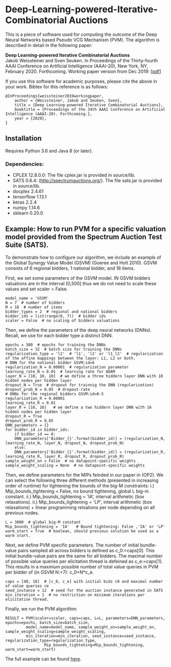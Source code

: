 # Deep-Learning-powered-Iterative-Combinatorial Auctions

This is a piece of software used for computing the outcome of the Deep Neural Networks based Pseudo VCG Mechanism (PVM). The algorithm is described in detail in the following paper:

**Deep Learning-powered Iterative Combinatorial Auctions**  
Jakob Weissteiner and Sven Seuken. In Proceedings of the Thirty-fourth AAAI Conference on Artificial Intelligence (AAAI-20), New York, NY, February 2020. Forthcoming. Working paper version from Dec 2019: [[pdf](https://arxiv.org/pdf/1907.05771.pdf)]


If you use this software for academic purposes, please cite the above in your work. Bibtex for this reference is as follows:

```
@InProceedings{weissteiner2019workingpaper,
	author = {Weissteiner, Jakob and Seuken, Sven},
	title = {Deep Learning-powered Iterative Combinatorial Auctions},
	booktitle = {Proceedings of the 34th AAAI Conference on Artificial Intelligence (AAAI-20). Forthcoming.},
	year = {2020},
}
```

## Installation ##
Requires Python 3.6 and Java 8 (or later).

### Dependencies: ###
* CPLEX 12.8.0.0: The file cplex.jar is provided in source/lib.
* SATS 0.6.4: (http://spectrumauctions.org/). The file sats.jar is provided in source/lib.
* docplex 2.4.61
* tensorflow 1.13.1
* keras 2.2.4
* numpy 1.14.6
* sklearn 0.20.0

## Example: How to run PVM for a specific valuation model provided from the Spectrum Auction Test Suite (SATS).
To demonstrate how to configure our algorithm, we include an example of the Global Synergy Value Model (GSVM) (Goeree and
Holt 2010). GSVM consists of 6 regional bidders, 1 national bidder, and 18 items.


First, we set some parameters of the GSVM model. IN GSVM bidders valuations are in the interval [0,500] thus we do not need to scale these values and set scaler  = False.

	model_name = 'GSVM'
	N = 7  # number of bidders
	M = 18  # number of items
	bidder_types = 2  # regional and national bidders
	bidder_ids = list(range(0, 7))  # bidder ids
	scaler = False  # no scaling of bidders valuations
	
	

Then, we define the parameters of the deep neural networks (DNNs). Recall, we use for each bidder type a distinct DNN.

	epochs = 300  # epochs for training the DNNs
	batch_size = 32  # batch size for training the DNNs
	regularization_type = 'l2'  # 'l1', 'l2' or 'l1_l2'  # regularization of the affine mappings between the layer: L1, L2 or both.
	# DNN for the national bidder GSVM:id=6
	regularization_N = 0.00001  # regularization parameter
	learning_rate_N = 0.01  # learning rate for ADAM
	layer_N = [10, 10, 10]  # we define a three hiddern layer DNN with 10 hidden nodes per hidden layer
	dropout_N = True  # dropout for trainnig the DNN (regularization)
	dropout_prob_N = 0.05  # dropout-rate
	# DNNs for the regional bidders GSVM:id=0-5
	regularization_R = 0.00001
	learning_rate_R = 0.01
	layer_R = [16, 16]   # we define a two hiddern layer DNN with 16 hidden nodes per hidden layer
	dropout_R = True
	dropout_prob_R = 0.05
	DNN_parameters = {}
	for bidder_id in bidder_ids:
	    if bidder_id == 6:
		DNN_parameters['Bidder_{}'.format(bidder_id)] = (regularization_N, learning_rate_N, layer_N, dropout_N, dropout_prob_N)
	    else:
		DNN_parameters['Bidder_{}'.format(bidder_id)] = (regularization_R, learning_rate_R, layer_R, dropout_R, dropout_prob_R)
	sample_weight_on = False  # no datapoint-specific weights
	sample_weight_scaling = None  # no datapoint-specific weights

Then, we define parameters for the MIPs feinded in our paper in (OP2). We can select the following three different methods (presented in increasing order of runtime) for tightening the bounds of the big-M constraints:
i.) Mip_bounds_tightening = False, no bound tightening, global L big-m constant.
ii.) Mip_bounds_tightening = 'IA', interval arithmetic (box relaxations).
ii.) Mip_bounds_tightening = 'LP', interval arithmetic (box relaxations) + linear programming relxations per node depending on all previous nodes.

	L = 3000  # global big-M constant
	Mip_bounds_tightening = 'IA'   # Bound tightening: False ,'IA' or 'LP'
	warm_start = True  # boolean, should previous solution be used as a warm start.

Next, we define PVM specific parameters. The number of initial bundle-value pairs sampled all across bidders is defined as c_0:=caps[0]. 
This initial bundle-value pairs are the same for all bidders. The maximal number of possible value queries per elicitation thread is defeined as c_e:=caps[1].
This results in a maxmium possible number of total value queries in PVM per bidder of (in GSVM  N:=7): c_0+N*c_e. 

	caps = [40, 10]  # [c_0, c_e] with initial bids c0 and maximal number of value queries ce
	seed_instance = 12  # seed for the auction instance generated in SATS
	min_iteration = 1  # no restriction on minimum iterations per elicitation thread.

Finally, we run the PVM algorithm:

	RESULT = PVM(scaler=scaler, caps=caps, L=L, parameters=DNN_parameters, epochs=epochs, batch_size=batch_size,
		     model_name=model_name, sample_weight_on=sample_weight_on, sample_weight_scaling=sample_weight_scaling,
		     min_iteration=min_iteration, seed_instance=seed_instance, regularization_type=regularization_type,
                     Mip_bounds_tightening=Mip_bounds_tightening, warm_start=warm_start)

The full example can be found [here](pvm.py).
